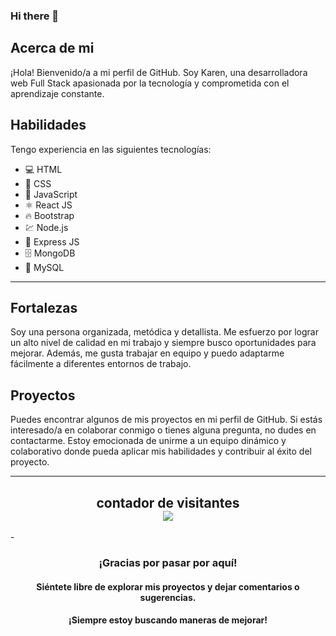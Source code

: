 ### Hi there 👋

## Acerca de mi
¡Hola! Bienvenido/a a mi perfil de GitHub. Soy Karen, una desarrolladora web Full Stack apasionada por la tecnología y comprometida con el aprendizaje constante.

## Habilidades

Tengo experiencia en las siguientes tecnologías:

- 💻 HTML 
- 🎨 CSS 
- 🚀 JavaScript 
- ⚛️ React JS
- 🔥 Bootstrap
- 💹 Node.js 
- 🚀 Express JS
- 🗄️ MongoDB 
- 💾 MySQL

<hr>

## Fortalezas

Soy una persona organizada, metódica y detallista. Me esfuerzo por lograr un alto nivel de calidad en mi trabajo y siempre busco oportunidades para mejorar. Además, me gusta trabajar en equipo y puedo adaptarme fácilmente a diferentes entornos de trabajo.

## Proyectos

Puedes encontrar algunos de mis proyectos en mi perfil de GitHub. Si estás interesado/a en colaborar conmigo o tienes alguna pregunta, no dudes en contactarme. Estoy emocionada de unirme a un equipo dinámico y colaborativo donde pueda aplicar mis habilidades y contribuir al éxito del proyecto.

--------

<h2  align="center"> 
  contador de visitantes <br>
  <img src="https://profile-counter.glitch.me/karen-1278/count.svg" />
</h2>

</h3>
-
<h3 align="center">¡Gracias por pasar por aquí!</h3>
<h4 align="center">Siéntete libre de explorar mis proyectos y dejar comentarios o sugerencias. </h4>
<h4 align="center">¡Siempre estoy buscando maneras de mejorar!</h4>
